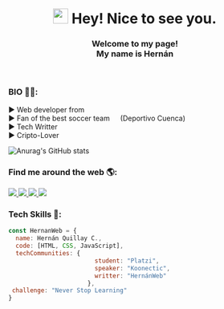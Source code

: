<h1 align="center"><img src="https://emojis.slackmojis.com/emojis/images/1630277595/49134/bruhoof.gif?1630277595" width="30"/> Hey! Nice to see you.</h1>


<h3 align="center">Welcome to my page!</br> 
My name is Hernán</h3></br>

<h3>BIO 🙋‍♂️:</h3>
  
<p>
▶ Web developer from <img src="https://cdn-icons-png.flaticon.com/512/330/330581.png" width="13"/></br>
▶ Fan of the best soccer team  <img src="https://emojis.slackmojis.com/emojis/images/1631209219/49330/clubdeportivocuenca.png?1631209219" width="13"/> (Deportivo Cuenca)</br>
▶ Tech Writter <img src="https://emojis.slackmojis.com/emojis/images/1520808873/3643/cool-doge.gif?1520808873" width="13"/></br>
▶ Cripto-Lover <img src="https://emojis.slackmojis.com/emojis/images/1617168132/26374/bitcoin_party.gif?1617168132" width="13"/></br>

![Anurag's GitHub stats](https://github-readme-stats.vercel.app/api?username=hernanweb&theme=dark&show_icons=true)

</p>

<h3>Find me around the web 🌎:</h3>

<a href="https://twitter.com/hernanwebec/">
  <img src="https://img.shields.io/badge/Facebook-1877F2?style=for-the-badge&logo=facebook&logoColor=white" />
</a>
<a href="https://www.instagram.com/hernanqec/">
  <img src="https://img.shields.io/badge/Instagram-E4405F?style=for-the-badge&logo=instagram&logoColor=white" />
</a>
<a href="https://www.linkedin.com/in/hernan-quillay/">
  <img src="https://img.shields.io/badge/LinkedIn-0077B5?style=for-the-badge&logo=linkedin&logoColor=white" />
</a>
<a href="https://www.facebook.com/hernanwebec/">
  <img src="https://img.shields.io/badge/Facebook-1877F2?style=for-the-badge&logo=facebook&logoColor=white" />
</a>


<h3>Tech Skills 🤵:</h3>

```javascript
const HernanWeb = {
  name: Hernán Quillay C.,
  code: [HTML, CSS, JavaScript],
  techCommunities: {
                        student: "Platzi",
                        speaker: "Koonectic",
                        writter: "HernánWeb"
                      },
 challenge: "Never Stop Learning"
}
```



<!---
hernanweb/hernanweb is a ✨ special ✨ repository because its `README.md` (this file) appears on your GitHub profile.
You can click the Preview link to take a look at your changes.
--->
